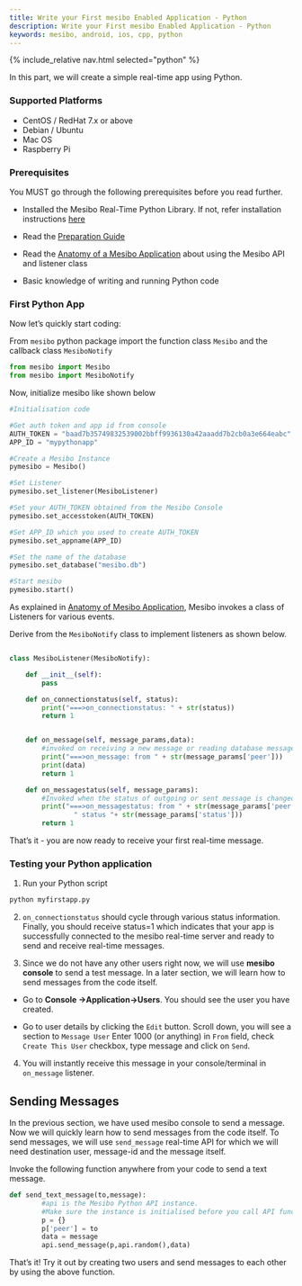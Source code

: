 ```yaml
---
title: Write your First mesibo Enabled Application - Python
description: Write your First mesibo Enabled Application - Python
keywords: mesibo, android, ios, cpp, python
---
```

{% include_relative nav.html selected="python" %}

In this part, we will create a simple real-time app using Python.

### Supported Platforms
- CentOS / RedHat 7.x or above
- Debian / Ubuntu
- Mac OS
- Raspberry Pi

### Prerequisites

You MUST go through the following prerequisites before you read further.

- Installed the Mesibo Real-Time Python Library. If not, refer installation instructions [here](/documentation/install/python/) 
- Read the [Preparation Guide](https://mesibo.com/documentation/tutorials/first-app/)

- Read the [Anatomy of a Mesibo Application](https://mesibo.com) about using the Mesibo API and listener class

- Basic knowledge of writing and running Python code


### First Python App

Now let’s quickly start coding:

From `mesibo` python package import the function class `Mesibo` and the callback class `MesiboNotify` 

```python
from mesibo import Mesibo
from mesibo import MesiboNotify
```

Now, initialize mesibo like shown below

```python
#Initialisation code

#Get auth token and app id from console 
AUTH_TOKEN = "baad7b35749832539002bbff9936130a42aaadd7b2cb0a3e664eabc"
APP_ID = "mypythonapp"

#Create a Mesibo Instance
pymesibo = Mesibo() 

#Set Listener
pymesibo.set_listener(MesiboListener)  

#Set your AUTH_TOKEN obtained from the Mesibo Console
pymesibo.set_accesstoken(AUTH_TOKEN) 

#Set APP_ID which you used to create AUTH_TOKEN
pymesibo.set_appname(APP_ID)

#Set the name of the database
pymesibo.set_database("mesibo.db") 

#Start mesibo
pymesibo.start() 

```

As explained in [Anatomy of Mesibo Application](https://mesibo.com), Mesibo invokes a class of Listeners for various events. 

Derive from the `MesiboNotify` class to implement listeners as shown below.

```python

class MesiboListener(MesiboNotify):

    def __init__(self):
        pass

    def on_connectionstatus(self, status):
        print("===>on_connectionstatus: " + str(status))
        return 1


    def on_message(self, message_params,data):
        #invoked on receiving a new message or reading database messages
        print("===>on_message: from " + str(message_params['peer'])) 
        print(data) 
        return 1

    def on_messagestatus(self, message_params):
        #Invoked when the status of outgoing or sent message is changed
        print("===>on_messagestatus: from " + str(message_params['peer'])+
                " status "+ str(message_params['status']))
        return 1


```

That’s it - you are now ready to receive your first real-time message.

### Testing your Python application

1. Run your Python script 

```bash
python myfirstapp.py
```

2. `on_connectionstatus` should cycle through various status information. Finally, you should receive status=1 which indicates that your app is successfully connected to the mesibo real-time server and ready to send and receive real-time messages.

3. Since we do not have any other users right now, we will use **mesibo console** to send a test message. In a later section, we will learn how to send messages from the code itself.

- Go to **Console ->Application->Users**. You should see the user you have created.

- Go to user details by clicking the `Edit` button. Scroll down, you will see a section to `Message User`
Enter 1000 (or anything) in `From` field, check `Create This User` checkbox, type message and click on `Send`.

4. You will instantly receive this message in your console/terminal in `on_message` listener.


## Sending Messages
In the previous section, we have used mesibo console to send a message. Now we will quickly learn how to send messages from the code itself. To send messages, we will use `send_message` real-time API for which we will need destination user, message-id and the message itself.

Invoke the following function anywhere from your code to send a text message. 
```python
def send_text_message(to,message):
        #api is the Mesibo Python API instance. 
        #Make sure the instance is initialised before you call API functions
        p = {}
        p['peer'] = to
        data = message
        api.send_message(p,api.random(),data)

```

That’s it! Try it out by creating two users and send messages to each other by using the above function.
